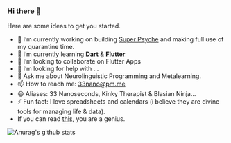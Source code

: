 ### Hi there 👋


Here are some ideas to get you started.

- 🔭 I’m currently working on building [Super Psyche](https://github.com/33nanoseconds/SuperIntelligence_Psyche) and making full use of my quarantine time. 
- 🌱 I’m currently learning [**Dart**](https://dart.dev/) & [**Flutter**](https://flutter.dev/)
- 👯 I’m looking to collaborate on Flutter Apps
- 🤔 I’m looking for help with ...
- 💬 Ask me about Neurolinguistic Programming and Metalearning.
- 📫 How to reach me: 33nano@pm.me
- 😄 Aliases: 33 Nanoseconds, Kinky Therapist & Blasian Ninja...
- ⚡ Fun fact: I love spreadsheets and calendars (i believe they are divine tools for managing life & data). 
- If you can read [this](https://sheets.arcaneoffice.com/View.aspx?info=eyJmbiI6IkRhdGEgQ29uc3VtcHRpb24ueGxzeCIsImwiOiJodHRwczovL2dhaWEuYmxvY2tzdGFjay5vcmcvaHViLzEzcTViOTJUekN1cnFLdWJ5OTI5eVNWR2NkZnJNOUNOTkQvODA4ZTgxODBjYzc3YjhjN2JhZDNlMTc5MzRiZTFlZmFhYTNiMTQ5ODhiNjY2MzczZWMxZWZjZGM3MjI2NjZmZCIsInBrIjoiM2UyNTQ4ZWQ2YmIzNTZjMGQ3ZGY3MGM4ZDk3OTA5NjQ4MjY0MDdjOGNlNjY1YmFiZDk2MjA0ZmViNzdmMjI1ZiIsIml2IjoiMzRiMzZlNmY3MzAxODM2OTNiMTk0ZjVmOTUwODk3NzkifQ==), you are a genius. 

![Anurag's github stats](https://github-readme-stats.vercel.app/api?username=33nanoseconds&show_icons=true&theme=radical)
<!-- [![Top Langs](https://github-readme-stats.vercel.app/api/top-langs/?username=33nanoseconds&layout=compact)](https://github.com/anuraghazra/github-readme-stats)
--> <!-- Add this later--> 
<!--
 ![visitors](https://visitor-badge.laobi.icu/badge?page_id=33nanoseconds.me) 
I probably wont use this until i understand what the hell the repo id is

    For README.md file, use ${your.username}.${your.repo.id}, https://visitor-badge.laobi.icu/badge?page_id=jwenjian.visitor-badge for example.
    For Issue body, use ${your.username}.${your.repo.id}.issue.${issue.id}, https://visitor-badge.laobi.icu/badge?page_id=jwenjian.visitor-badge.issue.1 for example.
-->

